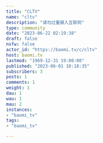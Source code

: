 ```yaml
---
title: "CLTV" 
name: "cltv"
description: "请勿过量摄入互联网"
type: community
date: "2023-06-22 02:19:38"
draft: false
nsfw: false
actor_id: "https://baomi.tv/c/cltv"
host: baomi.tv
lastmod: "1969-12-31 19:00:00"
published: "2023-06-01 10:18:35"
subscribers: 3
posts: 1
comments: 1
weight: 1
dau: 1
wau: 1
mau: 2
instances:
- "baomi_tv"
tags: 
- "baomi_tv"

---
```

